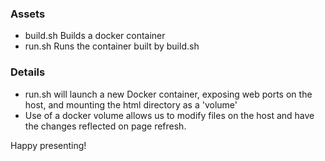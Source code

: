 ### Assets
- build.sh
    Builds a docker container
- run.sh
    Runs the container built by build.sh

### Details
- run.sh will launch a new Docker container, exposing web ports on the host, and mounting the html directory as a 'volume'
- Use of a docker volume allows us to modify files on the host and have the changes reflected on page refresh.

Happy presenting!
